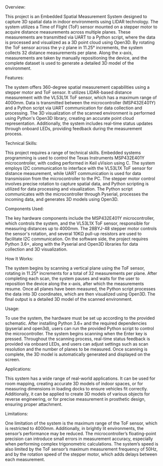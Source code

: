 
Overview:

This project is an Embedded Spatial Measurement System designed to capture 3D spatial data in indoor environments using LIDAR technology. The system utilizes a Time of Flight (ToF) sensor mounted on a stepper motor to acquire distance measurements across multiple planes. These measurements are transmitted via UART to a Python script, where the data is processed and visualized as a 3D point cloud using Open3D. By rotating the ToF sensor across the y-z plane in 11.25° increments, the system collects 32 distance measurements per plane. Along the x-axis, measurements are taken by manually repositioning the device, and the complete dataset is used to generate a detailed 3D model of the environment.

Features:

The system offers 360-degree spatial measurement capabilities using a stepper motor and ToF sensor. It utilizes LIDAR-based distance measurement with the VL53L1X ToF sensor, which has a maximum range of 4000mm. Data is transmitted between the microcontroller (MSP432E401Y) and a Python script via UART communication for data collection and processing. The 3D visualization of the scanned environment is performed using Python's Open3D library, creating an accurate point cloud representation. Additionally, the system includes real-time status updates through onboard LEDs, providing feedback during the measurement process.

Technical Skills:

This project requires a range of technical skills. Embedded systems programming is used to control the Texas Instruments MSP432E401Y microcontroller, with coding performed in Keil uVision using C. The system employs I2C communication to interface with the VL53L1X ToF sensor for distance measurement, while UART communication is used for data transmission from the microcontroller to the PC. The stepper motor control involves precise rotation to capture spatial data, and Python scripting is utilized for data processing and visualization. The Python script communicates with the microcontroller through Pyserial, processes the incoming data, and generates 3D models using Open3D.

Components Used:

The key hardware components include the MSP432E401Y microcontroller, which controls the system, and the VL53L1X ToF sensor, responsible for measuring distances up to 4000mm. The 28BYJ-48 stepper motor controls the sensor's rotation, and several 10KΩ pull-up resistors are used to facilitate I2C communication. On the software side, the project requires Python 3.6+, along with the Pyserial and Open3D libraries for data collection and 3D visualization.

How It Works:

The system begins by scanning a vertical plane using the ToF sensor, rotating in 11.25° increments for a total of 32 measurements per plane. After completing each scan, the system pauses and waits for the user to reposition the device along the x-axis, after which the measurements resume. Once all planes have been measured, the Python script processes the data into 3D coordinates, which are then visualized using Open3D. The final output is a detailed 3D model of the scanned environment.

Usage:

To use the system, the hardware must be set up according to the provided schematic. After installing Python 3.6+ and the required dependencies (pyserial and open3d), users can run the provided Python script to control the microcontroller. The system begins scanning when the Enter key is pressed. Throughout the scanning process, real-time status feedback is provided via onboard LEDs, and users can adjust settings such as scan resolution and the number of planes to be measured. Once scanning is complete, the 3D model is automatically generated and displayed on the screen.

Applications:

This system has a wide range of real-world applications. It can be used for room mapping, creating accurate 3D models of indoor spaces, or for measuring dimensions in loading docks to ensure vehicles fit correctly. Additionally, it can be applied to create 3D models of various objects for reverse engineering, or for precise measurement in prosthetic design, ensuring proper attachment.

Limitations:

One limitation of the system is the maximum range of the ToF sensor, which is restricted to 4000mm. Additionally, in brightly lit environments, the sensor’s performance may be reduced. The microcontroller’s floating-point precision can introduce small errors in measurement accuracy, especially when performing complex trigonometric calculations. The system’s speed is also limited by the ToF sensor’s maximum measurement frequency of 50Hz, and by the rotation speed of the stepper motor, which adds delays between each measurement.
